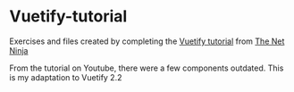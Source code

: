 # Vuetify-tutorial
 <p>Exercises and files created by completing the <a href="https://www.youtube.com/playlist?list=PL4cUxeGkcC9g0MQZfHwKcuB0Yswgb3gA5" target="_blank">Vuetify tutorial</a> from <a href="https://www.youtube.com/channel/UCW5YeuERMmlnqo4oq8vwUpg" target="_blank">The Net Ninja</a></p>
 
 From the tutorial on Youtube, there were a few components outdated. This is my adaptation to Vuetify 2.2
